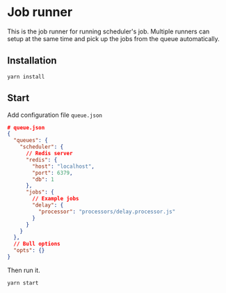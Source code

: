 # Job runner

This is the job runner for running scheduler's job. Multiple runners can setup at the same time and pick up the jobs from the queue automatically.

## Installation

```
yarn install
```

## Start

Add configuration file `queue.json`

```json
# queue.json
{
  "queues": {
    "scheduler": {
      // Redis server
      "redis": {
        "host": "localhost",
        "port": 6379,
        "db": 1
      },
      "jobs": {
        // Example jobs
        "delay": {
          "processor": "processors/delay.processor.js"
        }
      }
    }
  },
  // Bull options
  "opts": {}
}
```

Then run it.

```
yarn start
```
